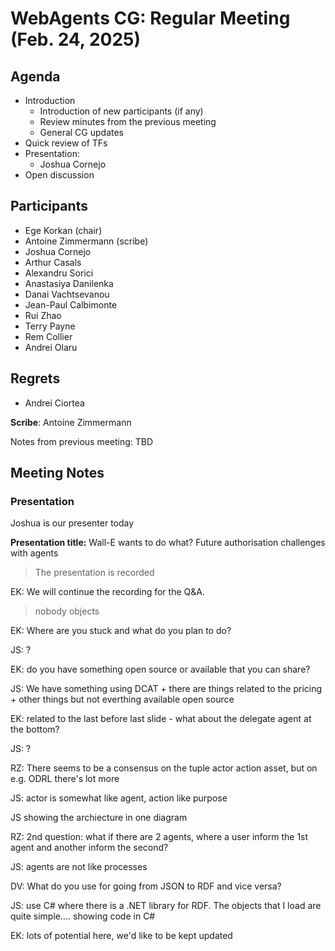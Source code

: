 
# WebAgents CG: Regular Meeting (Feb. 24, 2025)

## Agenda

* Introduction
   * Introduction of new participants (if any)
   * Review minutes from the previous meeting
   * General CG updates
* Quick review of TFs
* Presentation:
   * Joshua Cornejo
* Open discussion

## Participants

   * Ege Korkan (chair)
   * Antoine Zimmermann (scribe)
   * Joshua Cornejo
   * Arthur Casals
   * Alexandru Sorici
   * Anastasiya Danilenka
   * Danai Vachtsevanou
   * Jean-Paul Calbimonte
   * Rui Zhao
   * Terry Payne
   * Rem Collier
   * Andrei Olaru

## Regrets

   * Andrei Ciortea

**Scribe**: Antoine Zimmermann

Notes from previous meeting: TBD

## Meeting Notes

### Presentation

Joshua is our presenter today

**Presentation title:** Wall-E wants to do what? Future authorisation challenges with agents

> The presentation is recorded

EK: We will continue the recording for the Q\&A.

> nobody objects

EK:  Where are you stuck and what do you plan to do?

JS: ?

EK: do you have something open source or available that you can share?

JS: We have something using DCAT + there are things related to the pricing + other things but not everthing available open source

EK: related to the last before last slide - what about the delegate agent at the bottom?

JS: ?

RZ: There seems to be a consensus on the tuple actor action asset, but on e.g. ODRL there's lot more

JS: actor is somewhat like agent, action like purpose

JS showing the archiecture in one diagram

RZ: 2nd question: what if there are 2 agents, where a user inform the 1st agent and another inform the second?

JS: agents are not like processes

DV: What do you use for going from JSON to RDF and vice versa?

JS: use C# where there is a .NET library for RDF. The objects that I load are quite simple.... showing code in C#

EK: lots of potential here, we'd like to be kept updated
